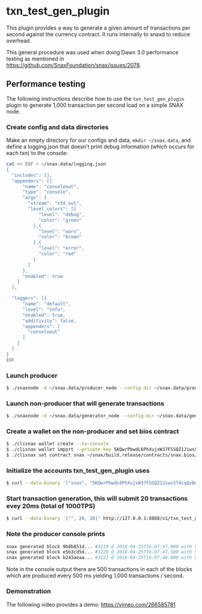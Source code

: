 # txn\_test\_gen\_plugin

This plugin provides a way to generate a given amount of transactions per second against the currency contract. It runs internally to snaxd to reduce overhead.

This general procedure was used when doing Dawn 3.0 performance testing as mentioned in https://github.com/SnaxFoundation/snax/issues/2078.

## Performance testing

The following instructions describe how to use the `txn_test_gen_plugin` plugin to generate 1,000 transaction per second load on a simple SNAX node.

### Create config and data directories
Make an empty directory for our configs and data, `mkdir ~/snax.data`, and define a logging.json that doesn't print debug information (which occurs for each txn) to the console:
```bash
cat << EOF > ~/snax.data/logging.json
{
  "includes": [],
  "appenders": [{
      "name": "consoleout",
      "type": "console",
      "args": {
        "stream": "std_out",
        "level_colors": [{
            "level": "debug",
            "color": "green"
          },{
            "level": "warn",
            "color": "brown"
          },{
            "level": "error",
            "color": "red"
          }
        ]
      },
      "enabled": true
    }
  ],

  "loggers": [{
      "name": "default",
      "level": "info",
      "enabled": true,
      "additivity": false,
      "appenders": [
        "consoleout"
      ]
    }
  ]
}
EOF
```

### Launch producer
```bash
$ ./snaxnode -d ~/snax.data/producer_node --config-dir ~/snax.data/producer_node -l ~/snax.data/logging.json --http-server-address "" -p snax -e
```

### Launch non-producer that will generate transactions
```bash
$ ./snaxnode -d ~/snax.data/generator_node --config-dir ~/snax.data/generator_node -l ~/snax.data/logging.json --plugin snax::txn_test_gen_plugin --plugin snax::chain_api_plugin --p2p-peer-address localhost:9876 --p2p-listen-endpoint localhost:5555
```

### Create a wallet on the non-producer and set bios contract
```bash
$ ./clisnax wallet create --to-console
$ ./clisnax wallet import --private-key 5KQwrPbwdL6PhXujxW37FSSQZ1JiwsST4cqQzDeyXtP79zkvFD3
$ ./clisnax set contract snax ~/snax/build.release/contracts/snax.bios/ 
```

### Initialize the accounts txn_test_gen_plugin uses
```bash
$ curl --data-binary '["snax", "5KQwrPbwdL6PhXujxW37FSSQZ1JiwsST4cqQzDeyXtP79zkvFD3"]' http://127.0.0.1:8888/v1/txn_test_gen/create_test_accounts
```

### Start transaction generation, this will submit 20 transactions evey 20ms (total of 1000TPS)
```bash
$ curl --data-binary '["", 20, 20]' http://127.0.0.1:8888/v1/txn_test_gen/start_generation
```

### Note the producer console prints
```bash
snax generated block 9b8b851d... #3219 @ 2018-04-25T16:07:47.000 with 500 trxs, lib: 3218
snax generated block e5b3cd5d... #3220 @ 2018-04-25T16:07:47.500 with 500 trxs, lib: 3219
snax generated block b243aeaa... #3221 @ 2018-04-25T16:07:48.000 with 500 trxs, lib: 3220
```

Note in the console output there are 500 transactions in each of the blocks which are produced every 500 ms yielding 1,000 transactions / second.

### Demonstration
The following video provides a demo: https://vimeo.com/266585781
